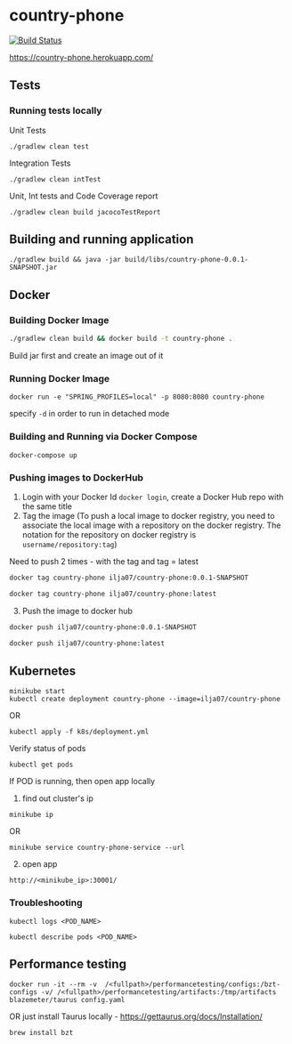 # country-phone 
[![Build Status](https://travis-ci.org/iljapavlovs/country-phone.svg?branch=master)](https://travis-ci.org/iljapavlovs/country-phone)

https://country-phone.herokuapp.com/

## Tests
### Running tests locally

Unit Tests
```
./gradlew clean test
```

Integration Tests
```
./gradlew clean intTest
```

Unit, Int tests and Code Coverage report
```
./gradlew clean build jacocoTestReport
```

## Building and running application
```
./gradlew build && java -jar build/libs/country-phone-0.0.1-SNAPSHOT.jar
```

## Docker
### Building Docker Image
```bash
./gradlew clean build && docker build -t country-phone .
```
Build jar first and create an image out of it
### Running Docker Image
```
docker run -e "SPRING_PROFILES=local" -p 8080:8080 country-phone
```

specify `-d` in order to run in detached mode

### Building and Running via Docker Compose
```
docker-compose up
```

### Pushing images to DockerHub

1. Login with your Docker Id `docker login`, create a Docker Hub repo with the same title
2. Tag the image (To push a local image to docker registry, you need to associate the local image with a repository on the docker registry. The notation for the repository on docker registry is `username/repository:tag`)

Need to push 2 times - with the tag and tag = latest
```bash
docker tag country-phone ilja07/country-phone:0.0.1-SNAPSHOT
```

```bash
docker tag country-phone ilja07/country-phone:latest
```
3. Push the image to docker hub
```bash
docker push ilja07/country-phone:0.0.1-SNAPSHOT
```   

```bash
docker push ilja07/country-phone:latest
```  
## Kubernetes
```
minikube start
kubectl create deployment country-phone --image=ilja07/country-phone
```
OR 
```
kubectl apply -f k8s/deployment.yml 
```

Verify status of pods
```
kubectl get pods
```

If POD is running, then open app locally
1. find out cluster's ip
```
minikube ip
```
OR
```
minikube service country-phone-service --url
```
2. open app
```
http://<minikube_ip>:30001/
```

### Troubleshooting
```
kubectl logs <POD_NAME>
```
```
kubectl describe pods <POD_NAME>
```

## Performance testing
```
docker run -it --rm -v  /<fullpath>/performancetesting/configs:/bzt-configs -v/ /<fullpath>/performancetesting/artifacts:/tmp/artifacts blazemeter/taurus config.yaml
```

OR just install Taurus locally - https://gettaurus.org/docs/Installation/
```
brew install bzt
```
